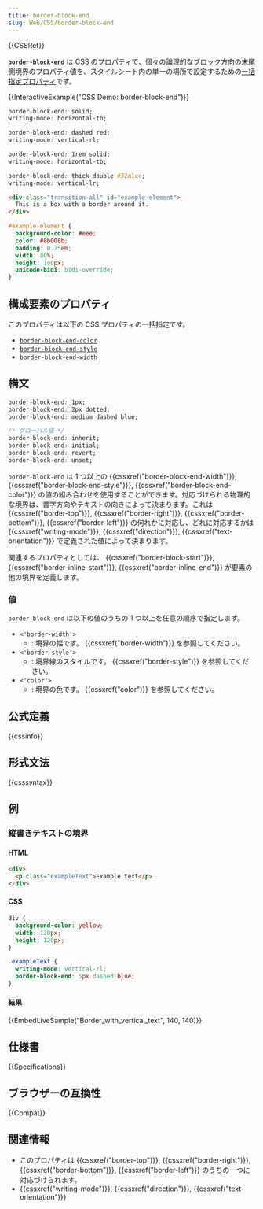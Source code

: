 ```yaml
---
title: border-block-end
slug: Web/CSS/border-block-end
---
```


{{CSSRef}}

**`border-block-end`** は [CSS](/ja/docs/Web/CSS) のプロパティで、個々の論理的なブロック方向の末尾側境界のプロパティ値を、スタイルシート内の単一の場所で設定するための[一括指定プロパティ](/ja/docs/Web/CSS/Shorthand_properties)です。

{{InteractiveExample("CSS Demo: border-block-end")}}

```css interactive-example-choice
border-block-end: solid;
writing-mode: horizontal-tb;
```

```css interactive-example-choice
border-block-end: dashed red;
writing-mode: vertical-rl;
```

```css interactive-example-choice
border-block-end: 1rem solid;
writing-mode: horizontal-tb;
```

```css interactive-example-choice
border-block-end: thick double #32a1ce;
writing-mode: vertical-lr;
```

```html interactive-example
<div class="transition-all" id="example-element">
  This is a box with a border around it.
</div>
```

```css interactive-example
#example-element {
  background-color: #eee;
  color: #8b008b;
  padding: 0.75em;
  width: 80%;
  height: 100px;
  unicode-bidi: bidi-override;
}
```

## 構成要素のプロパティ

このプロパティは以下の CSS プロパティの一括指定です。

- [`border-block-end-color`](/ja/docs/Web/CSS/border-block-end-color)
- [`border-block-end-style`](/ja/docs/Web/CSS/border-block-end-style)
- [`border-block-end-width`](/ja/docs/Web/CSS/border-block-end-width)

## 構文

```css
border-block-end: 1px;
border-block-end: 2px dotted;
border-block-end: medium dashed blue;

/* グローバル値 */
border-block-end: inherit;
border-block-end: initial;
border-block-end: revert;
border-block-end: unset;
```

`border-block-end` は 1 つ以上の {{cssxref("border-block-end-width")}}, {{cssxref("border-block-end-style")}}, {{cssxref("border-block-end-color")}} の値の組み合わせを使用することができます。対応づけられる物理的な境界は、書字方向やテキストの向きによって決まります。これは {{cssxref("border-top")}}, {{cssxref("border-right")}}, {{cssxref("border-bottom")}}, {{cssxref("border-left")}} の何れかに対応し、どれに対応するかは {{cssxref("writing-mode")}}, {{cssxref("direction")}}, {{cssxref("text-orientation")}} で定義された値によって決まります。

関連するプロパティとしては、 {{cssxref("border-block-start")}}, {{cssxref("border-inline-start")}}, {{cssxref("border-inline-end")}} が要素の他の境界を定義します。

### 値

`border-block-end` は以下の値のうちの 1 つ以上を任意の順序で指定します。

- `<'border-width'>`
  - : 境界の幅です。 {{cssxref("border-width")}} を参照してください。
- `<'border-style'>`
  - : 境界線のスタイルです。 {{cssxref("border-style")}} を参照してください。
- `<'color'>`
  - : 境界の色です。 {{cssxref("color")}} を参照してください。

## 公式定義

{{cssinfo}}

## 形式文法

{{csssyntax}}

## 例

<h3 id="Border_with_vertical_text">縦書きテキストの境界</h3>

#### HTML

```html
<div>
  <p class="exampleText">Example text</p>
</div>
```

#### CSS

```css
div {
  background-color: yellow;
  width: 120px;
  height: 120px;
}

.exampleText {
  writing-mode: vertical-rl;
  border-block-end: 5px dashed blue;
}
```

#### 結果

{{EmbedLiveSample("Border_with_vertical_text", 140, 140)}}

## 仕様書

{{Specifications}}

## ブラウザーの互換性

{{Compat}}

## 関連情報

- このプロパティは {{cssxref("border-top")}}, {{cssxref("border-right")}}, {{cssxref("border-bottom")}}, {{cssxref("border-left")}} のうちの一つに対応づけられます。
- {{cssxref("writing-mode")}}, {{cssxref("direction")}}, {{cssxref("text-orientation")}}
